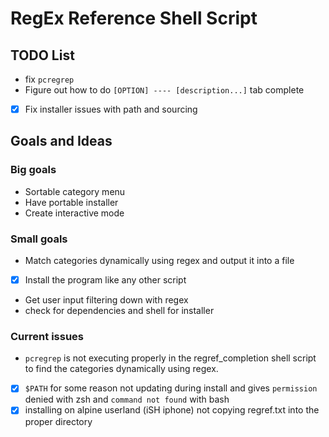 # RegEx Reference Shell Script

## TODO List
- fix ```pcregrep```
- Figure out how to do ```[OPTION] ---- [description...]```  tab complete
- [x] Fix installer issues with path and sourcing

## Goals and Ideas
### Big goals

- Sortable category menu
- Have portable installer
- Create interactive mode

### Small goals

- Match categories dynamically using regex and output it into a file
- [x] Install the program like any other script
- Get user input filtering down with regex
- check for dependencies and shell for installer

### Current issues

- ```pcregrep``` is not executing properly in the regref_completion shell script to find the categories dynamically using regex.
- [x] ```$PATH``` for some reason not updating during install and gives ```permission``` denied with zsh and ```command not found``` with bash
- [x] installing on alpine userland (iSH iphone) not copying regref.txt into the proper directory
